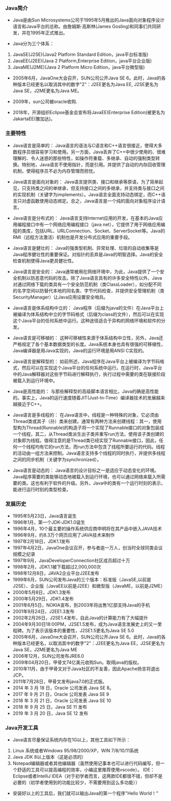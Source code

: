 ### Java简介

- Java是由Sun Microsystems公司于1995年5月推出的Java面向对象程序设计语言和Java平台的总称。由詹姆斯·高斯林(James Gosling)和同事们共同研发，并在1995年正式推出。

- Java分为三个体系：

1. JavaSE(J2SE)(Java2 Platform Standard Edition，java平台标准版)
2. JavaEE(J2EE)(Java 2 Platform,Enterprise Edition，java平台企业版)
3. JavaME(J2ME)(Java 2 Platform Micro Edition，java平台微型版)

- 2005年6月，JavaOne大会召开，SUN公司公开Java SE 6。此时，Java的各种版本已经更名以取消其中的数字"2"：J2EE更名为Java EE, J2SE更名为Java SE，J2ME更名为Java ME。

- 2009年，sun公司被oracle收购.

- 2018年，开源组织Eclipse基金会宣布将JavaEE(Enterprise Edition)被更名为JakartaEE(雅加达)。

### 主要特性

- Java语言是简单的：
Java语言的语法与C语言和C++语言很接近，使得大多数程序员很容易学习和使用。另一方面，Java丢弃了C++中很少使用的、很难理解的、令人迷惑的那些特性，如操作符重载、多继承、自动的强制类型转换。特别地，Java语言不使用指针，而是引用。并提供了自动的内存回收管理机制，使得程序员不必为内存管理而担忧。

- Java语言是面向对象的：
Java语言提供类、接口和继承等原语，为了简单起见，只支持类之间的单继承，但支持接口之间的多继承，并支持类与接口之间的实现机制（关键字为implements）。Java语言全面支持动态绑定，而C++语言只对虚函数使用动态绑定。总之，Java语言是一个纯的面向对象程序设计语言。

- Java语言是分布式的：
Java语言支持Internet应用的开发，在基本的Java应用编程接口中有一个网络应用编程接口（java net），它提供了用于网络应用编程的类库，包括URL、URLConnection、Socket、ServerSocket等。Java的RMI（远程方法激活）机制也是开发分布式应用的重要手段。

- Java语言是健壮的：
Java的强类型机制、异常处理、垃圾的自动收集等是Java程序健壮性的重要保证。对指针的丢弃是Java的明智选择。Java的安全检查机制使得Java更具健壮性。

- Java语言是安全的：
Java通常被用在网络环境中，为此，Java提供了一个安全机制以防恶意代码的攻击。除了Java语言具有的许多安全特性以外，Java对通过网络下载的类具有一个安全防范机制（类ClassLoader），如分配不同的名字空间以防替代本地的同名类、字节代码检查，并提供安全管理机制（类SecurityManager）让Java应用设置安全哨兵。

- Java语言是体系结构中立的：
Java程序（后缀为java的文件）在Java平台上被编译为体系结构中立的字节码格式（后缀为class的文件），然后可以在实现这个Java平台的任何系统中运行。这种途径适合于异构的网络环境和软件的分发。

- Java语言是可移植的：
这种可移植性来源于体系结构中立性，另外，Java还严格规定了各个基本数据类型的长度。Java系统本身也具有很强的可移植性，Java编译器是用Java实现的，Java的运行环境是用ANSI C实现的。

- Java语言是解释型的：
如前所述，Java程序在Java平台上被编译为字节码格式，然后可以在实现这个Java平台的任何系统中运行。在运行时，Java平台中的Java解释器对这些字节码进行解释执行，执行过程中需要的类在联接阶段被载入到运行环境中。

- Java是高性能的：
与那些解释型的高级脚本语言相比，Java的确是高性能的。事实上，Java的运行速度随着JIT(Just-In-Time）编译器技术的发展越来越接近于C++。

- Java语言是多线程的：
在Java语言中，线程是一种特殊的对象，它必须由Thread类或其子（孙）类来创建。通常有两种方法来创建线程：其一，使用型构为Thread(Runnable)的构造子将一个实现了Runnable接口的对象包装成一个线程，其二，从Thread类派生出子类并重写run方法，使用该子类创建的对象即为线程。值得注意的是Thread类已经实现了Runnable接口，因此，任何一个线程均有它的run方法，而run方法中包含了线程所要运行的代码。线程的活动由一组方法来控制。Java语言支持多个线程的同时执行，并提供多线程之间的同步机制（关键字为synchronized）。

- Java语言是动态的：
   Java语言的设计目标之一是适应于动态变化的环境。Java程序需要的类能够动态地被载入到运行环境，也可以通过网络来载入所需要的类。这也有利于软件的升级。另外，Java中的类有一个运行时刻的表示，能进行运行时刻的类型检查。

### 发展历史  

- 1995年5月23日，Java语言诞生
- 1996年1月，第一个JDK-JDK1.0诞生
- 1996年4月，10个最主要的操作系统供应商申明将在其产品中嵌入JAVA技术
- 1996年9月，约8.3万个网页应用了JAVA技术来制作
- 1997年2月18日，JDK1.1发布
- 1997年4月2日，JavaOne会议召开，参与者逾一万人，创当时全球同类会议规模之纪录
- 1997年9月，JavaDeveloperConnection社区成员超过十万
- 1998年2月，JDK1.1被下载超过2,000,000次
- 1998年12月8日，JAVA2企业平台J2EE发布
- 1999年6月，SUN公司发布Java的三个版本：标准版（JavaSE,以前是J2SE）、企业版（JavaEE以前是J2EE）和微型版（JavaME，以前是J2ME）
- 2000年5月8日，JDK1.3发布
- 2000年5月29日，JDK1.4发布
- 2001年6月5日，NOKIA宣布，到2003年将出售1亿部支持Java的手机
- 2001年9月24日，J2EE1.3发布
- 2002年2月26日，J2SE1.4发布，自此Java的计算能力有了大幅提升
- 2004年9月30日18:00PM，J2SE1.5发布，成为Java语言发展史上的又一里程碑。为了表示该版本的重要性，J2SE1.5更名为Java SE 5.0
- 2005年6月，JavaOne大会召开，SUN公司公开Java SE 6。此时，Java的各种版本已经更名，以取消其中的数字"2"：J2EE更名为Java EE，J2SE更名为Java SE，J2ME更名为Java ME
- 2006年12月，SUN公司发布JRE6.0
- 2009年04月20日，甲骨文74亿美元收购Sun。取得java的版权。
- 2010年11月，由于甲骨文对于Java社区的不友善，因此Apache扬言将退出JCP。
- 2011年7月28日，甲骨文发布java7.0的正式版。
- 2014 年 3 月 18 日，Oracle 公司发表 Java SE 8。
- 2017 年 9 月 21 日，Oracle 公司发表 Java SE 9
- 2018 年 3 月 21 日，Oracle 公司发表 Java SE 10
- 2018 年 9 月 25 日，Java SE 11 发布
- 2019 年 3 月 20 日，Java SE 12 发布

### Java开发工具

- Java语言尽量保证系统内存在1G以上，其他工具如下所示：

1. Linux 系统或者Windows 95/98/2000/XP，WIN 7/8/10/11系统
2. Java JDK 8以上版本（这是必须的）
3. Notepad编辑器或者其他编辑器（虽然使用记事本也可以进行代码编写，但一个舒适的工具可以提高编程的效率，小编这里推荐使用vscode）。
IDE：Eclipse或者IntelliJ IDEA（对于初学者而言，这两款IDE都很不错，但却不是必要的（初学者使用到的功能比较少，不需要用到这么多功能））
- 安装好以上的工具后，我们就可以输出Java的第一个程序"Hello World！"